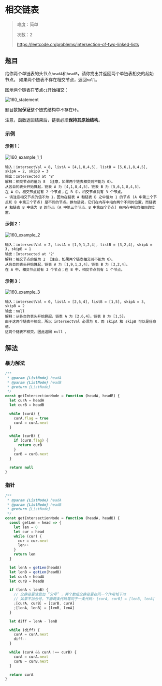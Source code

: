 # 相交链表

> 难度：简单
>
> 次数：2
>
> https://leetcode.cn/problems/intersection-of-two-linked-lists

## 题目

给你两个单链表的头节点`headA`和`headB`，请你找出并返回两个单链表相交的起始节点。
如果两个链表不存在相交节点，返回`null`。

图示两个链表在节点`c1`开始相交：

![160_statement](https://assets.leetcode-cn.com/aliyun-lc-upload/uploads/2018/12/14/160_statement.png)

题目数据**保证**整个链式结构中不存在环。

注意，函数返回结果后，链表必须**保持其原始结构**。

### 示例

#### 示例 1：

![160_example_1_1](https://assets.leetcode.com/uploads/2021/03/05/160_example_1_1.png)

```
输入：intersectVal = 8, listA = [4,1,8,4,5], listB = [5,6,1,8,4,5], skipA = 2, skipB = 3
输出：Intersected at '8'
解释：相交节点的值为 8 （注意，如果两个链表相交则不能为 0）。
从各自的表头开始算起，链表 A 为 [4,1,8,4,5]，链表 B 为 [5,6,1,8,4,5]。
在 A 中，相交节点前有 2 个节点；在 B 中，相交节点前有 3 个节点。
— 请注意相交节点的值不为 1，因为在链表 A 和链表 B 之中值为 1 的节点 (A 中第二个节点和 B 中第三个节点) 是不同的节点。换句话说，它们在内存中指向两个不同的位置，而链表 A 和链表 B 中值为 8 的节点 (A 中第三个节点，B 中第四个节点) 在内存中指向相同的位置。
```

#### 示例 2：

![160_example_2](https://assets.leetcode.com/uploads/2021/03/05/160_example_2.png)

```
输入：intersectVal = 2, listA = [1,9,1,2,4], listB = [3,2,4], skipA = 3, skipB = 1
输出：Intersected at '2'
解释：相交节点的值为 2 （注意，如果两个链表相交则不能为 0）。
从各自的表头开始算起，链表 A 为 [1,9,1,2,4]，链表 B 为 [3,2,4]。
在 A 中，相交节点前有 3 个节点；在 B 中，相交节点前有 1 个节点。
```

#### 示例 3：

![160_example_3](https://assets.leetcode-cn.com/aliyun-lc-upload/uploads/2018/12/14/160_example_3.png)

```
输入：intersectVal = 0, listA = [2,6,4], listB = [1,5], skipA = 3, skipB = 2
输出：null
解释：从各自的表头开始算起，链表 A 为 [2,6,4]，链表 B 为 [1,5]。
由于这两个链表不相交，所以 intersectVal 必须为 0，而 skipA 和 skipB 可以是任意值。
这两个链表不相交，因此返回 null 。
```

## 解法

### 暴力解法

```javascript
/**
 * @param {ListNode} headA
 * @param {ListNode} headB
 * @return {ListNode}
 */
const getIntersectionNode = function (headA, headB) {
  let curA = headA
  let curB = headB

  while (curA) {
    curA.flag = true
    curA = curA.next
  }

  while (curB) {
    if (curB.flag) {
      return curB
    }
    curB = curB.next
  }

  return null
}
```

### 指针

```javascript
/**
 * @param {ListNode} headA
 * @param {ListNode} headB
 * @return {ListNode}
 */
const getIntersectionNode = function (headA, headB) {
  const getLen = head => {
    let len = 0
    let cur = head
    while (cur) {
      cur = cur.next
      len++
    }
    return len
  }

  let lenA = getLen(headA)
  let lenB = getLen(headB)
  let curA = headA
  let curB = headB

  if (lenA < lenB) {
    // 交换变量注意加 “分号” ，两个数组交换变量在同一个作用域下时
    // 如果不加分号，下面两条代码等同于一条代码: [curA, curB] = [lenB, lenA]
    ;[curA, curB] = [curB, curA]
    ;[lenA, lenB] = [lenB, lenA]
  }

  let diff = lenA - lenB

  while (diff) {
    curA = curA.next
    diff--
  }

  while (curA && curA !== curB) {
    curA = curA.next
    curB = curB.next
  }

  return curA
}
```
